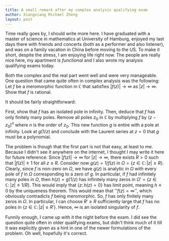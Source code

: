 ```yaml
---
title: A small remark after my complex analysis qualifying exam
author: Xiangxiang Michael Zheng
layout: post
---
```


Time really goes by, I should write more here. I have graduated with a master of science in mathematics at University of Hamburg, enjoyed my last days there with friends and concerts (both as a performer and also listener), and was on a family vacation in China before moving to the US. To make it short, despite the stress, I am enjoying life right now. The people are really nice here, my apartment is *functional* and I also wrote my analysis qualifying exams today. 

Both the complex and the real part went well and were very manageable. One question that came quite often in complex analysis was the following: Let $f$ be a meromorphic function in $\mathbb{C}$ that satisfies $|f(z)|\to\infty$ as $|z| \to \infty$. 
Show that $f$ is rational.

It should be fairly straightforward: 

First, show that $f$ has an isolated pole in infinity. Then, deduce that $f$ has only finitely many poles. Remove all poles $z_0$ in $\mathbb{C}$ by multiplying $f$ by $(z - z_0)^n$ where $n$ is the order of $z_0$. This new function $g$ is entire with a pole at infinity. Look at $g(1/z)$ and conclude with the Laurent series at $z = 0$ that $g$ must be a polynomial. 

The problem is though that the first part is not that easy, at least to me. Because I didn't see it anywhere on the internet, I thought I may write it here for future reference: 
Since $|f(z)| \to \infty$ for $|z| \to \infty$, there exists $R > 0$ such that $|f(z)| \geq 1$ for all $z \geq R$. Consider now $g(z) = 1/f(z)$ in $\Omega = \{z \in \mathbb{C} \colon |z| \geq  R\}$. 
Clearly, since $f$ is non-zero on $\Omega$, we have $g(z)$ is analytic in $\Omega$ with every pole of $f$ in $\Omega$ corresponding to a zero of $g$. 
In particular, if $f$ had infinitely many poles in $\Omega$, then $h(z) = g(1/z)$ has infinitely many zeros in $\Omega' = \{z \in \mathbb{C} \colon |z| \leq 1/R\}$. 
This would imply that $\{z \colon h(z) = 0\}$ has limit point, meaning $h \equiv 0$ by the uniqueness theorem. 
This would mean that ''$f(z) = \infty$'', which obviously contradicts $f$ being meromorphic. 
So, $f$ has only finitely many zeros in $\Omega$. 
In particular, I can choose $R' \geq R$ sufficiently large that $f$ has no poles in $\{z \in \mathbb{C} \colon |z| \geq R'\}$. Hence, $\infty$ is an isolated singularity of $f$. 

Funnily enough, I came up with it the night before the exam. I did see the question quite often in older qualifying exams, but didn't think much of it till it was explicitly given as a hint in one of the newer formulations of the problem. Oh well, hopefully it's correct. 